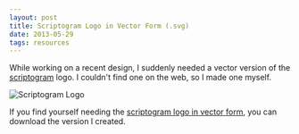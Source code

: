 ```yaml
---
layout: post
title: Scriptogram Logo in Vector Form (.svg)
date: 2013-05-29
tags: resources
---
```


While working on a recent design, I suddenly needed a vector version of the [scriptogram](http://scriptogr.am/) logo. I couldn't find one on the web, so I made one myself.

![Scriptogram Logo](http://jim-nielsen.com/images/2013/scriptogram-logo.png)

If you find yourself needing the [scriptogram logo in vector form](http://jim-nielsen.com/images/2013/scriptogram-logo.svg), you can download the version I created.